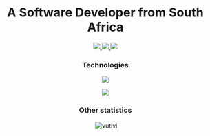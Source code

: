 <h1 align="center">A Software Developer from South Africa</h1>


  <p align="center"> 
  
   <a href="https://www.liftsearch.co.za/">
    <img src="https://img.shields.io/badge/Portfolio-465149?style=for-the-badge"/>
  </a>
  
  <a href="https://www.linkedin.com/in/vutivi-shivambu-a561b7141/">
    <img src="https://img.shields.io/badge/LinkedIn-465149?style=for-the-badge"/>
  </a>
  
   <a href="mailto:vutivi.xanani@gmail.com">
    <img src="https://img.shields.io/badge/Email-465149?style=for-the-badge"/>
  </a>
 
</p>

<h3 align="center">Technologies</h3>

<p align="center">
  <a href="https://www.liftsearch.co.za">
    <img src="https://skillicons.dev/icons?i=ruby,go,react,angular,rails,firebase,mongo,postgres,heroku,aws" />
  </a>
</p>
<p align="center">
  <a href="https://www.liftsearch.co.za">
    <img src="https://skillicons.dev/icons?i=html,css,bootstrap,tailwind,sass,figma,jquery,bash,git,github,algolia" />
  </a>
</p>

<h3 align="center">Other statistics</h3>

<p align="center">&nbsp;<img align="center" src="https://github-readme-stats.vercel.app/api?username=vutivi&show_icons=true&locale=en" alt="vutivi" /></p>
